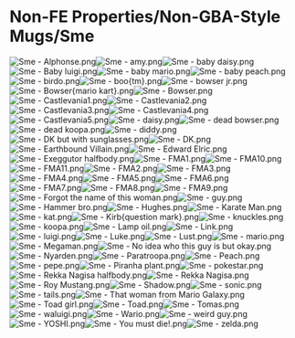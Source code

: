 # Non-FE Properties/Non-GBA-Style Mugs/Sme

![Sme - Alphonse.png](https://raw.githubusercontent.com/Klokinator/FE-Repo/main/Portrait%20Repository/Non-FE%20Properties/Non-GBA-Style%20Mugs/Sme/Sme%20-%20Alphonse.png "Sme - Alphonse.png")![Sme - amy.png](https://raw.githubusercontent.com/Klokinator/FE-Repo/main/Portrait%20Repository/Non-FE%20Properties/Non-GBA-Style%20Mugs/Sme/Sme%20-%20amy.png "Sme - amy.png")![Sme - baby daisy.png](https://raw.githubusercontent.com/Klokinator/FE-Repo/main/Portrait%20Repository/Non-FE%20Properties/Non-GBA-Style%20Mugs/Sme/Sme%20-%20baby%20daisy.png "Sme - baby daisy.png")![Sme - Baby luigi.png](https://raw.githubusercontent.com/Klokinator/FE-Repo/main/Portrait%20Repository/Non-FE%20Properties/Non-GBA-Style%20Mugs/Sme/Sme%20-%20Baby%20luigi.png "Sme - Baby luigi.png")![Sme - baby mario.png](https://raw.githubusercontent.com/Klokinator/FE-Repo/main/Portrait%20Repository/Non-FE%20Properties/Non-GBA-Style%20Mugs/Sme/Sme%20-%20baby%20mario.png "Sme - baby mario.png")![Sme - baby peach.png](https://raw.githubusercontent.com/Klokinator/FE-Repo/main/Portrait%20Repository/Non-FE%20Properties/Non-GBA-Style%20Mugs/Sme/Sme%20-%20baby%20peach.png "Sme - baby peach.png")![Sme - birdo.png](https://raw.githubusercontent.com/Klokinator/FE-Repo/main/Portrait%20Repository/Non-FE%20Properties/Non-GBA-Style%20Mugs/Sme/Sme%20-%20birdo.png "Sme - birdo.png")![Sme - boo{tm}.png](https://raw.githubusercontent.com/Klokinator/FE-Repo/main/Portrait%20Repository/Non-FE%20Properties/Non-GBA-Style%20Mugs/Sme/Sme%20-%20boo(tm).png "Sme - boo{tm}.png")![Sme - bowser jr.png](https://raw.githubusercontent.com/Klokinator/FE-Repo/main/Portrait%20Repository/Non-FE%20Properties/Non-GBA-Style%20Mugs/Sme/Sme%20-%20bowser%20jr.png "Sme - bowser jr.png")![Sme - Bowser{mario kart}.png](https://raw.githubusercontent.com/Klokinator/FE-Repo/main/Portrait%20Repository/Non-FE%20Properties/Non-GBA-Style%20Mugs/Sme/Sme%20-%20Bowser(mario%20kart).png "Sme - Bowser{mario kart}.png")![Sme - Bowser.png](https://raw.githubusercontent.com/Klokinator/FE-Repo/main/Portrait%20Repository/Non-FE%20Properties/Non-GBA-Style%20Mugs/Sme/Sme%20-%20Bowser.png "Sme - Bowser.png")![Sme - Castlevania1.png](https://raw.githubusercontent.com/Klokinator/FE-Repo/main/Portrait%20Repository/Non-FE%20Properties/Non-GBA-Style%20Mugs/Sme/Sme%20-%20Castlevania1.png "Sme - Castlevania1.png")![Sme - Castlevania2.png](https://raw.githubusercontent.com/Klokinator/FE-Repo/main/Portrait%20Repository/Non-FE%20Properties/Non-GBA-Style%20Mugs/Sme/Sme%20-%20Castlevania2.png "Sme - Castlevania2.png")![Sme - Castlevania3.png](https://raw.githubusercontent.com/Klokinator/FE-Repo/main/Portrait%20Repository/Non-FE%20Properties/Non-GBA-Style%20Mugs/Sme/Sme%20-%20Castlevania3.png "Sme - Castlevania3.png")![Sme - Castlevania4.png](https://raw.githubusercontent.com/Klokinator/FE-Repo/main/Portrait%20Repository/Non-FE%20Properties/Non-GBA-Style%20Mugs/Sme/Sme%20-%20Castlevania4.png "Sme - Castlevania4.png")![Sme - Castlevania5.png](https://raw.githubusercontent.com/Klokinator/FE-Repo/main/Portrait%20Repository/Non-FE%20Properties/Non-GBA-Style%20Mugs/Sme/Sme%20-%20Castlevania5.png "Sme - Castlevania5.png")![Sme - daisy.png](https://raw.githubusercontent.com/Klokinator/FE-Repo/main/Portrait%20Repository/Non-FE%20Properties/Non-GBA-Style%20Mugs/Sme/Sme%20-%20daisy.png "Sme - daisy.png")![Sme - dead bowser.png](https://raw.githubusercontent.com/Klokinator/FE-Repo/main/Portrait%20Repository/Non-FE%20Properties/Non-GBA-Style%20Mugs/Sme/Sme%20-%20dead%20bowser.png "Sme - dead bowser.png")![Sme - dead koopa.png](https://raw.githubusercontent.com/Klokinator/FE-Repo/main/Portrait%20Repository/Non-FE%20Properties/Non-GBA-Style%20Mugs/Sme/Sme%20-%20dead%20koopa.png "Sme - dead koopa.png")![Sme - diddy.png](https://raw.githubusercontent.com/Klokinator/FE-Repo/main/Portrait%20Repository/Non-FE%20Properties/Non-GBA-Style%20Mugs/Sme/Sme%20-%20diddy.png "Sme - diddy.png")![Sme - DK but with sunglasses.png](https://raw.githubusercontent.com/Klokinator/FE-Repo/main/Portrait%20Repository/Non-FE%20Properties/Non-GBA-Style%20Mugs/Sme/Sme%20-%20DK%20but%20with%20sunglasses.png "Sme - DK but with sunglasses.png")![Sme - DK.png](https://raw.githubusercontent.com/Klokinator/FE-Repo/main/Portrait%20Repository/Non-FE%20Properties/Non-GBA-Style%20Mugs/Sme/Sme%20-%20DK.png "Sme - DK.png")![Sme - Earthbound Villain.png](https://raw.githubusercontent.com/Klokinator/FE-Repo/main/Portrait%20Repository/Non-FE%20Properties/Non-GBA-Style%20Mugs/Sme/Sme%20-%20Earthbound%20Villain.png "Sme - Earthbound Villain.png")![Sme - Edward Elric.png](https://raw.githubusercontent.com/Klokinator/FE-Repo/main/Portrait%20Repository/Non-FE%20Properties/Non-GBA-Style%20Mugs/Sme/Sme%20-%20Edward%20Elric.png "Sme - Edward Elric.png")![Sme - Exeggutor halfbody.png](https://raw.githubusercontent.com/Klokinator/FE-Repo/main/Portrait%20Repository/Non-FE%20Properties/Non-GBA-Style%20Mugs/Sme/Sme%20-%20Exeggutor%20halfbody.png "Sme - Exeggutor halfbody.png")![Sme - FMA1.png](https://raw.githubusercontent.com/Klokinator/FE-Repo/main/Portrait%20Repository/Non-FE%20Properties/Non-GBA-Style%20Mugs/Sme/Sme%20-%20FMA1.png "Sme - FMA1.png")![Sme - FMA10.png](https://raw.githubusercontent.com/Klokinator/FE-Repo/main/Portrait%20Repository/Non-FE%20Properties/Non-GBA-Style%20Mugs/Sme/Sme%20-%20FMA10.png "Sme - FMA10.png")![Sme - FMA11.png](https://raw.githubusercontent.com/Klokinator/FE-Repo/main/Portrait%20Repository/Non-FE%20Properties/Non-GBA-Style%20Mugs/Sme/Sme%20-%20FMA11.png "Sme - FMA11.png")![Sme - FMA2.png](https://raw.githubusercontent.com/Klokinator/FE-Repo/main/Portrait%20Repository/Non-FE%20Properties/Non-GBA-Style%20Mugs/Sme/Sme%20-%20FMA2.png "Sme - FMA2.png")![Sme - FMA3.png](https://raw.githubusercontent.com/Klokinator/FE-Repo/main/Portrait%20Repository/Non-FE%20Properties/Non-GBA-Style%20Mugs/Sme/Sme%20-%20FMA3.png "Sme - FMA3.png")![Sme - FMA4.png](https://raw.githubusercontent.com/Klokinator/FE-Repo/main/Portrait%20Repository/Non-FE%20Properties/Non-GBA-Style%20Mugs/Sme/Sme%20-%20FMA4.png "Sme - FMA4.png")![Sme - FMA5.png](https://raw.githubusercontent.com/Klokinator/FE-Repo/main/Portrait%20Repository/Non-FE%20Properties/Non-GBA-Style%20Mugs/Sme/Sme%20-%20FMA5.png "Sme - FMA5.png")![Sme - FMA6.png](https://raw.githubusercontent.com/Klokinator/FE-Repo/main/Portrait%20Repository/Non-FE%20Properties/Non-GBA-Style%20Mugs/Sme/Sme%20-%20FMA6.png "Sme - FMA6.png")![Sme - FMA7.png](https://raw.githubusercontent.com/Klokinator/FE-Repo/main/Portrait%20Repository/Non-FE%20Properties/Non-GBA-Style%20Mugs/Sme/Sme%20-%20FMA7.png "Sme - FMA7.png")![Sme - FMA8.png](https://raw.githubusercontent.com/Klokinator/FE-Repo/main/Portrait%20Repository/Non-FE%20Properties/Non-GBA-Style%20Mugs/Sme/Sme%20-%20FMA8.png "Sme - FMA8.png")![Sme - FMA9.png](https://raw.githubusercontent.com/Klokinator/FE-Repo/main/Portrait%20Repository/Non-FE%20Properties/Non-GBA-Style%20Mugs/Sme/Sme%20-%20FMA9.png "Sme - FMA9.png")![Sme - Forgot the name of this woman.png](https://raw.githubusercontent.com/Klokinator/FE-Repo/main/Portrait%20Repository/Non-FE%20Properties/Non-GBA-Style%20Mugs/Sme/Sme%20-%20Forgot%20the%20name%20of%20this%20woman.png "Sme - Forgot the name of this woman.png")![Sme - guy.png](https://raw.githubusercontent.com/Klokinator/FE-Repo/main/Portrait%20Repository/Non-FE%20Properties/Non-GBA-Style%20Mugs/Sme/Sme%20-%20guy.png "Sme - guy.png")![Sme - Hammer bro.png](https://raw.githubusercontent.com/Klokinator/FE-Repo/main/Portrait%20Repository/Non-FE%20Properties/Non-GBA-Style%20Mugs/Sme/Sme%20-%20Hammer%20bro.png "Sme - Hammer bro.png")![Sme - Hughes.png](https://raw.githubusercontent.com/Klokinator/FE-Repo/main/Portrait%20Repository/Non-FE%20Properties/Non-GBA-Style%20Mugs/Sme/Sme%20-%20Hughes.png "Sme - Hughes.png")![Sme - Karate Man.png](https://raw.githubusercontent.com/Klokinator/FE-Repo/main/Portrait%20Repository/Non-FE%20Properties/Non-GBA-Style%20Mugs/Sme/Sme%20-%20Karate%20Man.png "Sme - Karate Man.png")![Sme - kat.png](https://raw.githubusercontent.com/Klokinator/FE-Repo/main/Portrait%20Repository/Non-FE%20Properties/Non-GBA-Style%20Mugs/Sme/Sme%20-%20kat.png "Sme - kat.png")![Sme - Kirb{question mark}.png](https://raw.githubusercontent.com/Klokinator/FE-Repo/main/Portrait%20Repository/Non-FE%20Properties/Non-GBA-Style%20Mugs/Sme/Sme%20-%20Kirb(question%20mark).png "Sme - Kirb{question mark}.png")![Sme - knuckles.png](https://raw.githubusercontent.com/Klokinator/FE-Repo/main/Portrait%20Repository/Non-FE%20Properties/Non-GBA-Style%20Mugs/Sme/Sme%20-%20knuckles.png "Sme - knuckles.png")![Sme - koopa.png](https://raw.githubusercontent.com/Klokinator/FE-Repo/main/Portrait%20Repository/Non-FE%20Properties/Non-GBA-Style%20Mugs/Sme/Sme%20-%20koopa.png "Sme - koopa.png")![Sme - Lamp oil.png](https://raw.githubusercontent.com/Klokinator/FE-Repo/main/Portrait%20Repository/Non-FE%20Properties/Non-GBA-Style%20Mugs/Sme/Sme%20-%20Lamp%20oil.png "Sme - Lamp oil.png")![Sme - Link.png](https://raw.githubusercontent.com/Klokinator/FE-Repo/main/Portrait%20Repository/Non-FE%20Properties/Non-GBA-Style%20Mugs/Sme/Sme%20-%20Link.png "Sme - Link.png")![Sme - luigi.png](https://raw.githubusercontent.com/Klokinator/FE-Repo/main/Portrait%20Repository/Non-FE%20Properties/Non-GBA-Style%20Mugs/Sme/Sme%20-%20luigi.png "Sme - luigi.png")![Sme - Luke.png](https://raw.githubusercontent.com/Klokinator/FE-Repo/main/Portrait%20Repository/Non-FE%20Properties/Non-GBA-Style%20Mugs/Sme/Sme%20-%20Luke.png "Sme - Luke.png")![Sme - Lust.png](https://raw.githubusercontent.com/Klokinator/FE-Repo/main/Portrait%20Repository/Non-FE%20Properties/Non-GBA-Style%20Mugs/Sme/Sme%20-%20Lust.png "Sme - Lust.png")![Sme - mario.png](https://raw.githubusercontent.com/Klokinator/FE-Repo/main/Portrait%20Repository/Non-FE%20Properties/Non-GBA-Style%20Mugs/Sme/Sme%20-%20mario.png "Sme - mario.png")![Sme - Megaman.png](https://raw.githubusercontent.com/Klokinator/FE-Repo/main/Portrait%20Repository/Non-FE%20Properties/Non-GBA-Style%20Mugs/Sme/Sme%20-%20Megaman.png "Sme - Megaman.png")![Sme - No idea who this guy is but okay.png](https://raw.githubusercontent.com/Klokinator/FE-Repo/main/Portrait%20Repository/Non-FE%20Properties/Non-GBA-Style%20Mugs/Sme/Sme%20-%20No%20idea%20who%20this%20guy%20is%20but%20okay.png "Sme - No idea who this guy is but okay.png")![Sme - Nyarden.png](https://raw.githubusercontent.com/Klokinator/FE-Repo/main/Portrait%20Repository/Non-FE%20Properties/Non-GBA-Style%20Mugs/Sme/Sme%20-%20Nyarden.png "Sme - Nyarden.png")![Sme - Paratroopa.png](https://raw.githubusercontent.com/Klokinator/FE-Repo/main/Portrait%20Repository/Non-FE%20Properties/Non-GBA-Style%20Mugs/Sme/Sme%20-%20Paratroopa.png "Sme - Paratroopa.png")![Sme - Peach.png](https://raw.githubusercontent.com/Klokinator/FE-Repo/main/Portrait%20Repository/Non-FE%20Properties/Non-GBA-Style%20Mugs/Sme/Sme%20-%20Peach.png "Sme - Peach.png")![Sme - pepe.png](https://raw.githubusercontent.com/Klokinator/FE-Repo/main/Portrait%20Repository/Non-FE%20Properties/Non-GBA-Style%20Mugs/Sme/Sme%20-%20pepe.png "Sme - pepe.png")![Sme - Piranha plant.png](https://raw.githubusercontent.com/Klokinator/FE-Repo/main/Portrait%20Repository/Non-FE%20Properties/Non-GBA-Style%20Mugs/Sme/Sme%20-%20Piranha%20plant.png "Sme - Piranha plant.png")![Sme - pokestar.png](https://raw.githubusercontent.com/Klokinator/FE-Repo/main/Portrait%20Repository/Non-FE%20Properties/Non-GBA-Style%20Mugs/Sme/Sme%20-%20pokestar.png "Sme - pokestar.png")![Sme - Rekka Nagisa halfbody.png](https://raw.githubusercontent.com/Klokinator/FE-Repo/main/Portrait%20Repository/Non-FE%20Properties/Non-GBA-Style%20Mugs/Sme/Sme%20-%20Rekka%20Nagisa%20halfbody.png "Sme - Rekka Nagisa halfbody.png")![Sme - Rekka Nagisa.png](https://raw.githubusercontent.com/Klokinator/FE-Repo/main/Portrait%20Repository/Non-FE%20Properties/Non-GBA-Style%20Mugs/Sme/Sme%20-%20Rekka%20Nagisa.png "Sme - Rekka Nagisa.png")![Sme - Roy Mustang.png](https://raw.githubusercontent.com/Klokinator/FE-Repo/main/Portrait%20Repository/Non-FE%20Properties/Non-GBA-Style%20Mugs/Sme/Sme%20-%20Roy%20Mustang.png "Sme - Roy Mustang.png")![Sme - Shadow.png](https://raw.githubusercontent.com/Klokinator/FE-Repo/main/Portrait%20Repository/Non-FE%20Properties/Non-GBA-Style%20Mugs/Sme/Sme%20-%20Shadow.png "Sme - Shadow.png")![Sme - sonic.png](https://raw.githubusercontent.com/Klokinator/FE-Repo/main/Portrait%20Repository/Non-FE%20Properties/Non-GBA-Style%20Mugs/Sme/Sme%20-%20sonic.png "Sme - sonic.png")![Sme - tails.png](https://raw.githubusercontent.com/Klokinator/FE-Repo/main/Portrait%20Repository/Non-FE%20Properties/Non-GBA-Style%20Mugs/Sme/Sme%20-%20tails.png "Sme - tails.png")![Sme - That woman from Mario Galaxy.png](https://raw.githubusercontent.com/Klokinator/FE-Repo/main/Portrait%20Repository/Non-FE%20Properties/Non-GBA-Style%20Mugs/Sme/Sme%20-%20That%20woman%20from%20Mario%20Galaxy.png "Sme - That woman from Mario Galaxy.png")![Sme - Toad girl.png](https://raw.githubusercontent.com/Klokinator/FE-Repo/main/Portrait%20Repository/Non-FE%20Properties/Non-GBA-Style%20Mugs/Sme/Sme%20-%20Toad%20girl.png "Sme - Toad girl.png")![Sme - Toad.png](https://raw.githubusercontent.com/Klokinator/FE-Repo/main/Portrait%20Repository/Non-FE%20Properties/Non-GBA-Style%20Mugs/Sme/Sme%20-%20Toad.png "Sme - Toad.png")![Sme - Tomas.png](https://raw.githubusercontent.com/Klokinator/FE-Repo/main/Portrait%20Repository/Non-FE%20Properties/Non-GBA-Style%20Mugs/Sme/Sme%20-%20Tomas.png "Sme - Tomas.png")![Sme - waluigi.png](https://raw.githubusercontent.com/Klokinator/FE-Repo/main/Portrait%20Repository/Non-FE%20Properties/Non-GBA-Style%20Mugs/Sme/Sme%20-%20waluigi.png "Sme - waluigi.png")![Sme - Wario.png](https://raw.githubusercontent.com/Klokinator/FE-Repo/main/Portrait%20Repository/Non-FE%20Properties/Non-GBA-Style%20Mugs/Sme/Sme%20-%20Wario.png "Sme - Wario.png")![Sme - weird guy.png](https://raw.githubusercontent.com/Klokinator/FE-Repo/main/Portrait%20Repository/Non-FE%20Properties/Non-GBA-Style%20Mugs/Sme/Sme%20-%20weird%20guy.png "Sme - weird guy.png")![Sme - YOSHI.png](https://raw.githubusercontent.com/Klokinator/FE-Repo/main/Portrait%20Repository/Non-FE%20Properties/Non-GBA-Style%20Mugs/Sme/Sme%20-%20YOSHI.png "Sme - YOSHI.png")![Sme - You must die!.png](https://raw.githubusercontent.com/Klokinator/FE-Repo/main/Portrait%20Repository/Non-FE%20Properties/Non-GBA-Style%20Mugs/Sme/Sme%20-%20You%20must%20die!.png "Sme - You must die!.png")![Sme - zelda.png](https://raw.githubusercontent.com/Klokinator/FE-Repo/main/Portrait%20Repository/Non-FE%20Properties/Non-GBA-Style%20Mugs/Sme/Sme%20-%20zelda.png "Sme - zelda.png")
